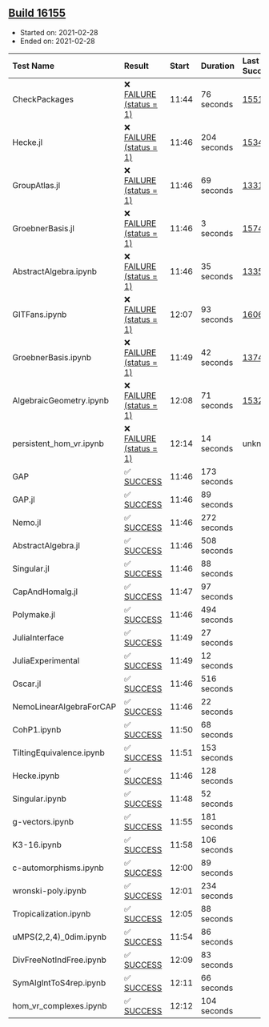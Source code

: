 ## [Build 16155](https://oscarci.mathematik.uni-kl.de/job/oscar/16155/)

* Started on: 2021-02-28
* Ended on: 2021-02-28

| Test Name    | Result | Start | Duration | Last Success | First Failure |
|:-------------|:-------|:------|:---------|:-------------|:--------------|
| CheckPackages | ❌ [FAILURE (status = 1)](https://oscarci.mathematik.uni-kl.de/job/oscar/16155/artifact/logs/build-16155/CheckPackages.log) | 11:44 | 76 seconds | [15514](https://oscarci.mathematik.uni-kl.de/job/oscar/15514/) | [15515](https://oscarci.mathematik.uni-kl.de/job/oscar/15515/) |
| Hecke.jl | ❌ [FAILURE (status = 1)](https://oscarci.mathematik.uni-kl.de/job/oscar/16155/artifact/logs/build-16155/Hecke.jl.log) | 11:46 | 204 seconds | [15344](https://oscarci.mathematik.uni-kl.de/job/oscar/15344/) | [15348](https://oscarci.mathematik.uni-kl.de/job/oscar/15348/) |
| GroupAtlas.jl | ❌ [FAILURE (status = 1)](https://oscarci.mathematik.uni-kl.de/job/oscar/16155/artifact/logs/build-16155/GroupAtlas.jl.log) | 11:46 | 69 seconds | [13311](https://oscarci.mathematik.uni-kl.de/job/oscar/13311/) | [13312](https://oscarci.mathematik.uni-kl.de/job/oscar/13312/) |
| GroebnerBasis.jl | ❌ [FAILURE (status = 1)](https://oscarci.mathematik.uni-kl.de/job/oscar/16155/artifact/logs/build-16155/GroebnerBasis.jl.log) | 11:46 | 3 seconds | [15745](https://oscarci.mathematik.uni-kl.de/job/oscar/15745/) | [15746](https://oscarci.mathematik.uni-kl.de/job/oscar/15746/) |
| AbstractAlgebra.ipynb | ❌ [FAILURE (status = 1)](https://oscarci.mathematik.uni-kl.de/job/oscar/16155/artifact/logs/build-16155/AbstractAlgebra.ipynb.log) | 11:46 | 35 seconds | [13355](https://oscarci.mathematik.uni-kl.de/job/oscar/13355/) | [13356](https://oscarci.mathematik.uni-kl.de/job/oscar/13356/) |
| GITFans.ipynb | ❌ [FAILURE (status = 1)](https://oscarci.mathematik.uni-kl.de/job/oscar/16155/artifact/logs/build-16155/GITFans.ipynb.log) | 12:07 | 93 seconds | [16068](https://oscarci.mathematik.uni-kl.de/job/oscar/16068/) | [16069](https://oscarci.mathematik.uni-kl.de/job/oscar/16069/) |
| GroebnerBasis.ipynb | ❌ [FAILURE (status = 1)](https://oscarci.mathematik.uni-kl.de/job/oscar/16155/artifact/logs/build-16155/GroebnerBasis.ipynb.log) | 11:49 | 42 seconds | [13748](https://oscarci.mathematik.uni-kl.de/job/oscar/13748/) | [13749](https://oscarci.mathematik.uni-kl.de/job/oscar/13749/) |
| AlgebraicGeometry.ipynb | ❌ [FAILURE (status = 1)](https://oscarci.mathematik.uni-kl.de/job/oscar/16155/artifact/logs/build-16155/AlgebraicGeometry.ipynb.log) | 12:08 | 71 seconds | [15322](https://oscarci.mathematik.uni-kl.de/job/oscar/15322/) | [15323](https://oscarci.mathematik.uni-kl.de/job/oscar/15323/) |
| persistent_hom_vr.ipynb | ❌ [FAILURE (status = 1)](https://oscarci.mathematik.uni-kl.de/job/oscar/16155/artifact/logs/build-16155/persistent_hom_vr.ipynb.log) | 12:14 | 14 seconds | unknown | unknown |
| GAP | ✅ [SUCCESS](https://oscarci.mathematik.uni-kl.de/job/oscar/16155/artifact/logs/build-16155/GAP.log) | 11:46 | 173 seconds |  |  |
| GAP.jl | ✅ [SUCCESS](https://oscarci.mathematik.uni-kl.de/job/oscar/16155/artifact/logs/build-16155/GAP.jl.log) | 11:46 | 89 seconds |  |  |
| Nemo.jl | ✅ [SUCCESS](https://oscarci.mathematik.uni-kl.de/job/oscar/16155/artifact/logs/build-16155/Nemo.jl.log) | 11:46 | 272 seconds |  |  |
| AbstractAlgebra.jl | ✅ [SUCCESS](https://oscarci.mathematik.uni-kl.de/job/oscar/16155/artifact/logs/build-16155/AbstractAlgebra.jl.log) | 11:46 | 508 seconds |  |  |
| Singular.jl | ✅ [SUCCESS](https://oscarci.mathematik.uni-kl.de/job/oscar/16155/artifact/logs/build-16155/Singular.jl.log) | 11:46 | 88 seconds |  |  |
| CapAndHomalg.jl | ✅ [SUCCESS](https://oscarci.mathematik.uni-kl.de/job/oscar/16155/artifact/logs/build-16155/CapAndHomalg.jl.log) | 11:47 | 97 seconds |  |  |
| Polymake.jl | ✅ [SUCCESS](https://oscarci.mathematik.uni-kl.de/job/oscar/16155/artifact/logs/build-16155/Polymake.jl.log) | 11:46 | 494 seconds |  |  |
| JuliaInterface | ✅ [SUCCESS](https://oscarci.mathematik.uni-kl.de/job/oscar/16155/artifact/logs/build-16155/JuliaInterface.log) | 11:49 | 27 seconds |  |  |
| JuliaExperimental | ✅ [SUCCESS](https://oscarci.mathematik.uni-kl.de/job/oscar/16155/artifact/logs/build-16155/JuliaExperimental.log) | 11:49 | 12 seconds |  |  |
| Oscar.jl | ✅ [SUCCESS](https://oscarci.mathematik.uni-kl.de/job/oscar/16155/artifact/logs/build-16155/Oscar.jl.log) | 11:46 | 516 seconds |  |  |
| NemoLinearAlgebraForCAP | ✅ [SUCCESS](https://oscarci.mathematik.uni-kl.de/job/oscar/16155/artifact/logs/build-16155/NemoLinearAlgebraForCAP.log) | 11:46 | 22 seconds |  |  |
| CohP1.ipynb | ✅ [SUCCESS](https://oscarci.mathematik.uni-kl.de/job/oscar/16155/artifact/logs/build-16155/CohP1.ipynb.log) | 11:50 | 68 seconds |  |  |
| TiltingEquivalence.ipynb | ✅ [SUCCESS](https://oscarci.mathematik.uni-kl.de/job/oscar/16155/artifact/logs/build-16155/TiltingEquivalence.ipynb.log) | 11:51 | 153 seconds |  |  |
| Hecke.ipynb | ✅ [SUCCESS](https://oscarci.mathematik.uni-kl.de/job/oscar/16155/artifact/logs/build-16155/Hecke.ipynb.log) | 11:46 | 128 seconds |  |  |
| Singular.ipynb | ✅ [SUCCESS](https://oscarci.mathematik.uni-kl.de/job/oscar/16155/artifact/logs/build-16155/Singular.ipynb.log) | 11:48 | 52 seconds |  |  |
| g-vectors.ipynb | ✅ [SUCCESS](https://oscarci.mathematik.uni-kl.de/job/oscar/16155/artifact/logs/build-16155/g-vectors.ipynb.log) | 11:55 | 181 seconds |  |  |
| K3-16.ipynb | ✅ [SUCCESS](https://oscarci.mathematik.uni-kl.de/job/oscar/16155/artifact/logs/build-16155/K3-16.ipynb.log) | 11:58 | 106 seconds |  |  |
| c-automorphisms.ipynb | ✅ [SUCCESS](https://oscarci.mathematik.uni-kl.de/job/oscar/16155/artifact/logs/build-16155/c-automorphisms.ipynb.log) | 12:00 | 89 seconds |  |  |
| wronski-poly.ipynb | ✅ [SUCCESS](https://oscarci.mathematik.uni-kl.de/job/oscar/16155/artifact/logs/build-16155/wronski-poly.ipynb.log) | 12:01 | 234 seconds |  |  |
| Tropicalization.ipynb | ✅ [SUCCESS](https://oscarci.mathematik.uni-kl.de/job/oscar/16155/artifact/logs/build-16155/Tropicalization.ipynb.log) | 12:05 | 88 seconds |  |  |
| uMPS(2,2,4)_0dim.ipynb | ✅ [SUCCESS](https://oscarci.mathematik.uni-kl.de/job/oscar/16155/artifact/logs/build-16155/uMPS-2-2-4-_0dim.ipynb.log) | 11:54 | 86 seconds |  |  |
| DivFreeNotIndFree.ipynb | ✅ [SUCCESS](https://oscarci.mathematik.uni-kl.de/job/oscar/16155/artifact/logs/build-16155/DivFreeNotIndFree.ipynb.log) | 12:09 | 83 seconds |  |  |
| SymAlgIntToS4rep.ipynb | ✅ [SUCCESS](https://oscarci.mathematik.uni-kl.de/job/oscar/16155/artifact/logs/build-16155/SymAlgIntToS4rep.ipynb.log) | 12:11 | 66 seconds |  |  |
| hom_vr_complexes.ipynb | ✅ [SUCCESS](https://oscarci.mathematik.uni-kl.de/job/oscar/16155/artifact/logs/build-16155/hom_vr_complexes.ipynb.log) | 12:12 | 104 seconds |  |  |
